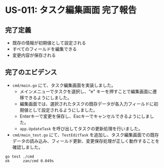 # US-011: タスク編集画面 完了報告

## 完了定義

- 既存の情報が初期値として設定される
- すべてのフィールドを編集できる
- 変更内容が保存される

## 完了のエビデンス

- `cmd/main.go` にて、タスク編集画面を実装しました。
  - メインメニューでタスクを選択し、"e" キーを押すことで編集画面に遷移できるようにしました。
  - 編集画面では、選択されたタスクの既存データが各入力フィールドに初期値として設定されるようにしました。
  - Enterキーで変更を保存し、Escキーでキャンセルできるようにしました。
  - `app.UpdateTask` を呼び出してタスクの更新処理を行いました。
- `cmd/main_test.go` にて、`TestEditTask` を追加し、タスク編集画面での既存データの読み込み、フィールド更新、変更保存処理が正しく動作することを確認しました。

```
go test ./cmd
ok  	zan/cmd	0.049s